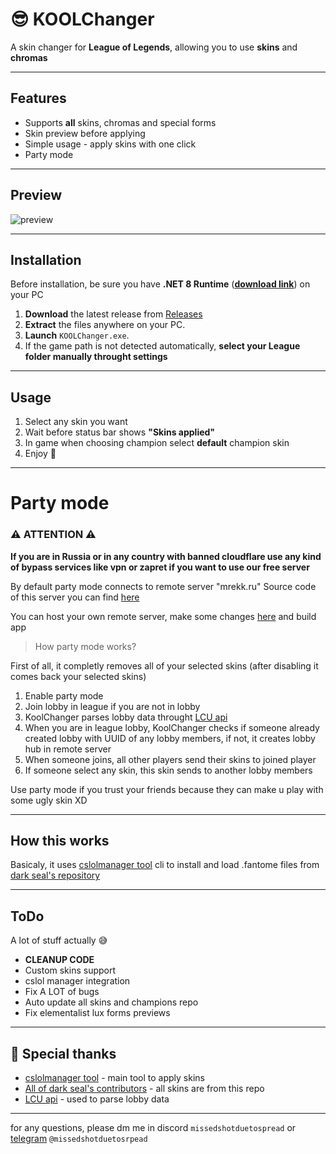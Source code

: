 # 😎 KOOLChanger
A skin changer for **League of Legends**, allowing you to use **skins** and **chromas**

---

## Features

- Supports **all** skins, chromas and special forms
- Skin preview before applying
- Simple usage - apply skins with one click
- Party mode
---

## Preview
![preview](https://github.com/user-attachments/assets/4beb409e-7edb-4a16-bf2c-3a3212ab4394)

---

## Installation

Before installation, be sure you have **.NET 8 Runtime** ([**download link**](https://dotnet.microsoft.com/en-us/download/dotnet/8.0)) on your PC 

1. **Download** the latest release from [Releases](https://github.com/saQult/koolchanger/releases) 
2. **Extract** the files anywhere on your PC.
3. **Launch** `KOOLChanger.exe`.
4. If the game path is not detected automatically, **select your League folder manually throught settings**

---

## Usage

1. Select any skin you want
2. Wait before status bar shows **"Skins applied"**
3. In game when choosing champion select **default** champion skin
4. Enjoy 🤗

---

# Party mode

### ⚠ ATTENTION ⚠
**If you are in Russia or in any country with banned cloudflare use any kind of bypass services like vpn or zapret if you want to use our free server**

By default party mode connects to remote server "mrekk.ru"
Source code of this server you can find [here](https://github.com/saQult/KoolChangerLobby)

You can host your own remote server, make some changes [here](https://github.com/saQult/koolchanger/blob/main/CSLOLTool/Services/LobbyService.cs#L10) and build app

> How party mode works?

First of all, it completly removes all of your selected skins (after disabling it comes back your selected skins)

1. Enable party mode
2. Join lobby in league if you are not in lobby
3. KoolChanger parses lobby data throught [LCU api](https://github.com/bryanhitc/lcu-sharp)
4. When you are in league lobby, KoolChanger checks if someone already created lobby with UUID of any lobby members, if not, it creates lobby hub in remote server
5. When someone joins, all other players send their skins to joined player
6. If someone select any skin, this skin sends to another lobby members
   
   
Use party mode if you trust your friends because they can make u play with some ugly skin XD

---

## How this works
Basicaly, it uses [cslolmanager tool](https://github.com/LeagueToolkit/cslol-manager/tree/master/cslol-tools) cli to install and load .fantome files from [dark seal's repository](https://github.com/darkseal-org/lol-skins-developer)

---

## ToDo
A lot of stuff actually 😅
- **CLEANUP CODE**
- Custom skins support
- cslol manager integration
- Fix A LOT of bugs
- Auto update all skins and champions repo
- Fix elementalist lux forms previews
   
---

## 🙏 Special thanks
- [cslolmanager tool](https://github.com/LeagueToolkit/cslol-manager/tree/master/cslol-tools) - main tool to apply skins
- [All of dark seal's contributors](https://github.com/darkseal-org/lol-skins-developer) - all skins are from this repo
- [LCU api](https://github.com/bryanhitc/lcu-sharp) - used to parse lobby data

---

for any questions, please dm me in discord `missedshotduetospread` or [telegram](https://t.me/missedshotduetospread) `@missedshotduetosrpead`
